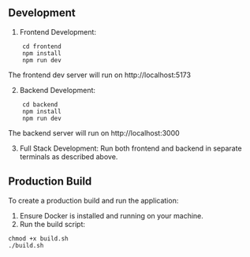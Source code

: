 ## Development

1. Frontend Development:
```
    cd frontend
    npm install
    npm run dev
```

The frontend dev server will run on http://localhost:5173

2. Backend Development:
```
    cd backend
    npm install
    npm run dev
```

The backend server will run on http://localhost:3000

3. Full Stack Development:
Run both frontend and backend in separate terminals as described above.

## Production Build

To create a production build and run the application:

1. Ensure Docker is installed and running on your machine.
2. Run the build script:

```
chmod +x build.sh
./build.sh
```

